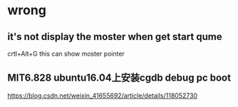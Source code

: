 # wrong 
## it's not display the moster when get start qume
crtl+Alt+G
this can show moster pointer

## MIT6.828 ubuntu16.04上安装cgdb debug pc boot
https://blog.csdn.net/weixin_41655692/article/details/118052730
